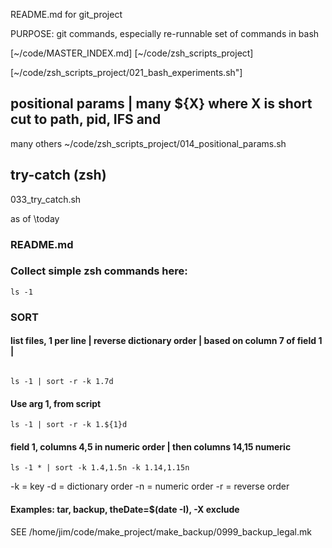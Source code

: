 
README.md for git_project

PURPOSE:  git commands, especially re-runnable set of commands in bash

[~/code/MASTER_INDEX.md]
[~/code/zsh_scripts_project]



[~/code/zsh_scripts_project/021_bash_experiments.sh"]

## positional params | many ${X}  where X is short cut to path, pid, IFS and
many others 
~/code/zsh_scripts_project/014_positional_params.sh


## try-catch (zsh)
033_try_catch.sh

as of \today


### README.md

### Collect simple zsh commands here:

```
ls -1
```

### SORT
#### list files, 1 per line |  reverse dictionary order | based on column 7 of field 1 |
```

ls -1 | sort -r -k 1.7d
```

#### Use arg 1, from script
```
ls -1 | sort -r -k 1.${1}d
```

####  field 1, columns 4,5 in numeric order | then columns 14,15 numeric
```
ls -1 * | sort -k 1.4,1.5n -k 1.14,1.15n
```

-k  = key
-d  = dictionary order
-n  = numeric order
-r  = reverse order


#### Examples: tar, backup, theDate=$(date -I), -X exclude 
SEE /home/jim/code/make_project/make_backup/0999_backup_legal.mk



